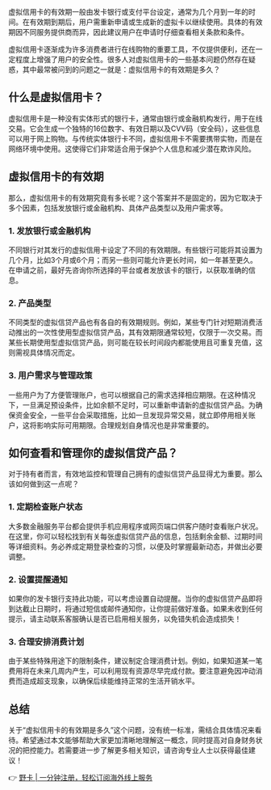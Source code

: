 虚拟信用卡的有效期一般由发卡银行或支付平台设定，通常为几个月到一年的时间。在有效期到期后，用户需重新申请或生成新的虚拟卡以继续使用。具体的有效期因不同服务提供商而异，因此建议用户在申请时仔细查看相关条款和条件。

虚拟信用卡逐渐成为许多消费者进行在线购物的重要工具，不仅提供便利，还在一定程度上增强了用户的安全性。很多人对虚拟信用卡的一些基本问题仍然存在疑惑，其中最常被问到的问题之一就是：虚拟信用卡的有效期是多久？

## 什么是虚拟信用卡？

虚拟信用卡是一种没有实体形式的银行卡，通常由银行或金融机构发行，用于在线交易。它会生成一个独特的16位数字、有效日期以及CVV码（安全码），这些信息可以用于网上购物。与传统实体银行卡不同，虚拟信用卡不需要携带实物，而是在网络环境中使用。这使得它们非常适合用于保护个人信息和减少潜在欺诈风险。

## 虚拟信用卡的有效期

那么，虚拟信用卡的有效期究竟有多长呢？这个答案并不是固定的，因为它取决于多个因素，包括发放银行或金融机构、具体产品类型以及用户需求等。

### 1. 发放银行或金融机构

不同银行对其发行的虚拟信用卡设定了不同的有效期限。有些银行可能将其设置为几个月，比如3个月或6个月；而另一些则可能允许更长时间，如一年甚至更久。在申请之前，最好先咨询你所选择的平台或者发放该卡的银行，以获取准确的信息。

### 2. 产品类型

不同类型的虚拟信贷产品也有各自的有效期规则。例如，某些专门针对短期消费活动推出的一次性使用型虚拟信贷产品，其有效期限通常较短，仅限于一次交易。而某些长期使用型虚拟信贷产品，则可能在较长时间段内都能使用且可重复充值，这则需视具体情况而定。

### 3. 用户需求与管理政策

一些用户为了方便管理账户，也可以根据自己的需求选择相应期限。在这种情况下，一旦满足预设条件，比如余额不足时，可以重新申请新的虚拟信贷产品。为确保资金安全，一些平台会采取措施，比如一旦发现异常交易，就立即停用相关账户，这将影响实际可用期限。合理规划自身情况也是非常重要的。

## 如何查看和管理你的虚拟信贷产品？

对于持有者而言，有效地监控和管理自己拥有的虚拟信贷产品显得尤为重要。那么该如何做到这一点呢？

### 1. 定期检查账户状态

大多数金融服务平台都会提供手机应用程序或网页端口供客户随时查看账户状况。在这里，你可以轻松找到有关每张虚拟信贷产品的信息，包括剩余金额、过期时间等详细资料。务必养成定期登录检查的习惯，以便及时掌握最新动态，并做出必要调整。

### 2. 设置提醒通知

如果你的发卡银行支持此功能，可以考虑设置自动提醒。当你的虚拟信贷产品即将到达截止日期时，将通过短信或邮件通知你，让你提前做好准备。如果未收到任何提示，请主动联系客服确认是否已启用相关服务，以免错失机会造成损失！

### 3. 合理安排消费计划

由于某些特殊用途下的限制条件，建议制定合理消费计划。例如，如果知道某一笔费用将在未来几周内产生，可以利用现有资源尽早完成付款。要注意避免因冲动消费而造成超支现象，以确保后续能维持正常的生活开销水平。

## 总结

关于“虚拟信用卡的有效期是多久”这个问题，没有统一标准，需结合具体情况来看待。希望通过本文能够帮助大家更加清晰地理解这一概念，同时提高对自身财务状况的把控能力。若需要进一步了解更多相关知识，请咨询专业人士以获得最佳建议！

👉 [野卡 | 一分钟注册，轻松订阅海外线上服务](https://bit.ly/bewildcard)